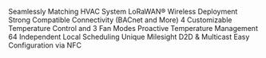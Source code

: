 Seamlessly Matching HVAC System
LoRaWAN® Wireless Deployment
Strong Compatible Connectivity (BACnet and More)
4 Customizable Temperature Control and 3 Fan Modes
Proactive Temperature Management
64 Independent Local Scheduling
Unique Milesight D2D & Multicast
Easy Configuration via NFC
